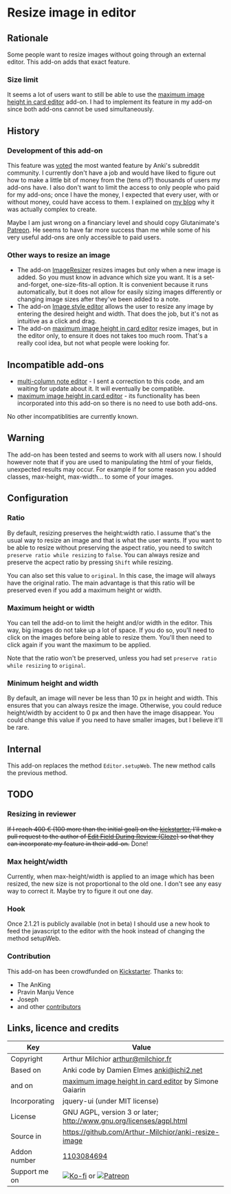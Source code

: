 # Resize image in editor
## Rationale
Some people want to resize images without going through an external
editor. This add-on adds that exact feature.

### Size limit
It seems a lot of users want to still be able to use the [maximum image height in card editor](https://ankiweb.net/shared/info/229181581) add-on.
I had to implement its feature in my add-on since both add-ons cannot be used simultaneously.

## History
### Development of this add-on
This feature was [voted](https://www.reddit.com/r/Anki/comments/ex8h23/unofficial_feature_voting_system_february_2020/) the most wanted feature by Anki's subreddit community.
I currently don't have a job and would have liked to figure out how to make a little bit of money from the (tens of?) thousands of users my add-ons have.
I also don't want to limit the access to only people who paid for my add-ons; once I have the money, I expected that every user, with or without money, could have access to them.
I explained on [my blog](http://www.milchior.fr/blog_en/index.php/post/2020/02/17/How-hard-can-it-be-to-code-a-feature-to-let-users-resize-images-in-a-software) why it was actually complex to create.

Maybe I am just wrong on a financiary level and should copy Glutanimate's [Patreon](https://www.patreon.com/glutanimate).
He seems to have far more success than me while some of his very useful add-ons are only accessible to paid users.

### Other ways to resize an image
* The add-on [ImageResizer](https://ankiweb.net/shared/info/1214357311) resizes images but only when a new image is added.
So you must know in advance which size you want.
It is a set-and-forget, one-size-fits-all option.
It is convenient because it runs automatically, but it does not allow for easily sizing images differently or changing image sizes after they've been added to a note.
* The add-on [Image style editor](https://ankiweb.net/shared/info/1593969147) allows the user to resize any image by entering the desired height and width.
That does the job, but it's not as intuitive as a click and drag.
* The add-on [maximum image height in card editor](https://ankiweb.net/shared/info/229181581) resize images, but in the editor only, to ensure it does not takes too much room.
That's a really cool idea, but not what people were looking for.

## Incompatible add-ons
* [multi-column note editor](https://ankiweb.net/shared/info/3491767031) - I sent a correction to this code, and am waiting for update about it. It will eventually be compatible.
* [maximum image height in card editor](https://ankiweb.net/shared/info/229181581) - its functionality has been incorporated into this add-on so there is no need to use both add-ons.

No other incompatiblities are currently known.

## Warning
The add-on has been tested and seems to work with all users now.
I should however note that if you are used to manipulating the html of your fields, unexpected results may occur.
For example if for some reason you added classes, max-height, max-width... to some of your images.

## Configuration
### Ratio
By default, resizing preserves the height:width ratio. I assume that's the usual way to resize an image and that is what the user wants.
If you want to be able to resize without preserving the aspect ratio, you need to switch `preserve ratio while resizing` to `false`.
You can always resize and preserve the acpect ratio by pressing `Shift` while resizing. 

You can also set this value to `original`. In this case, the image will always have the original ratio.
The main advantage is that this ratio will be preserved even if you add a maximum height or width.

### Maximum height or width
You can tell the add-on to limit the height and/or width in the editor.
This way, big images do not take up a lot of space.
If you do so, you'll need to click on the images before being able to resize them.
You'll then need to click again if you want the maximum to be applied.

Note that the ratio won't be preserved, unless you had set `preserve ratio while resizing` to `original`.

### Minimum height and width
By default, an image will never be less than 10 px in height and width.
This ensures that you can always resize the image.
Otherwise, you could reduce height/width by accident to 0 px and then have the image disappear.
You could change this value if you need to have smaller images, but I believe it'll be rare.

## Internal
This add-on replaces the method `Editor.setupWeb`. The new method calls the previous method.

## TODO
### Resizing in reviewer
~~If I reach 400 € (100 more than the initial goal) on the [kickstarter](https://www.kickstarter.com/projects/arthurmilchior/image-resizing-in-anki/description),
I'll make a pull request to the author of [Edit Field During Review (Cloze)](https://ankiweb.net/shared/info/385888438) so that they can incorporate my feature in their add-on.~~ Done!

### Max height/width
Currently, when max-height/width is applied to an image which has been resized, the new size is not proportional to the old one.
I don't see any easy way to correct it. Maybe try to figure it out one day.

### Hook
Once 2.1.21 is publicly available (not in beta) I should use a new hook to feed the javascript to the editor with the hook instead of changing the method setupWeb.

### Contribution
This add-on has been crowdfunded on [Kickstarter](https://www.kickstarter.com/projects/arthurmilchior/image-resizing-in-anki). Thanks to:
* The AnKing
* Pravin Manju Vence
* Joseph
* and other [contributors](contributors.md) 

## Links, licence and credits

Key         |Value
------------|-------------------------------------------------------------------
Copyright   | Arthur Milchior <arthur@milchior.fr>
Based on    | Anki code by Damien Elmes <anki@ichi2.net>
and on      | [maximum image height in card editor](https://ankiweb.net/shared/info/229181581) by Simone Gaiarin
Incorporating| jquery-ui (under MIT license)
License     | GNU AGPL, version 3 or later; http://www.gnu.org/licenses/agpl.html
Source in   | https://github.com/Arthur-Milchior/anki-resize-image
Addon number| [1103084694](https://ankiweb.net/shared/info/1103084694)
Support me on| [![Ko-fi](https://ko-fi.com/img/Kofi_Logo_Blue.svg)](Ko-fi.com/arthurmilchior) or [![Patreon](http://www.milchior.fr/patreon.png)](https://www.patreon.com/bePatron?u=146206)

